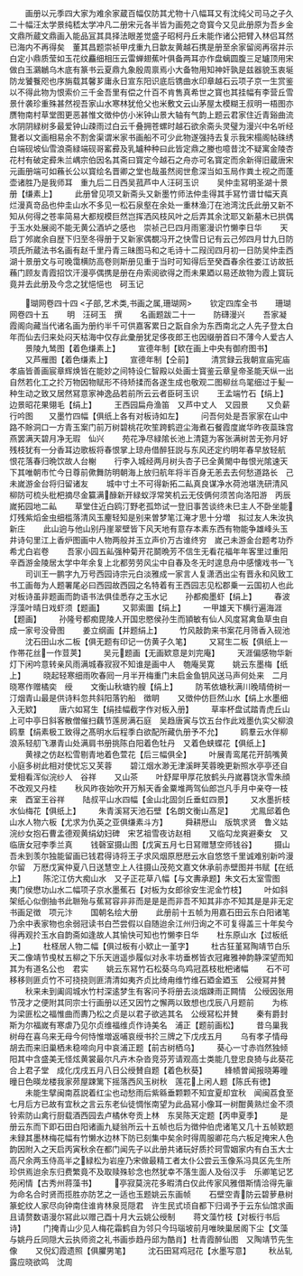 <!-- { "loadSidebar": true } -->
　　画册以元季四大家为难余家蔵百幅仅防其尤物十八幅耳又有沈纯父司马之子久二十幅汪太学景纯嵇太学冲凡二册宋元各半皆为画苑之竒寳今又见此册原为吾乡金文鼎所蔵文鼎画入能品冝其具择法眼差觉盛子昭柯丹丘未能作诸公把臂入林侣耳然已海内不再得矣　董其昌题崇祯甲戌重九日歙友黄越石携是册至余家留阅再宿并示白定小鼎质莹如玉花纹麤细相压云雷蝉翅蕉叶俱备两耳亦作盘螭圆腹三足罏顶用宋做白玉鸂鶒乌木底有篆书云夏鼎九象殷周禀焉小大备物用知神奸孰是兹器貌玉衷埏防龙饕餮咫也序旃载其馨芗庸永日宣东阳识底后镌曲水印章越石云项子京一生赏鉴以不得此物为恨索价三千金吾里有偿之什百不肯售真希世之寳也其挂幅有李营丘雪景什袭珍重殊甚然视吾家山水寒林犹伧父也米敷文云山茅屋太模糊王叔明一梧图亦赝物南村草堂图更恶甚惟文徴仲仿小米钟山景大轴有气韵上题云君家住近青谿曲流水阴阴緑树多最爱钟山疎雨过白云千叠拥苍螺时越石欲余斋头灵璧为漫兴中名听经鵞者以文画相易余不割舍渠谓米家书画船不可少此物遂强持去复示我宋榻阁帖硃绣白端砚坡仙雪浪斋緑端砚哥窰彛及乳罏种种曰此皆定鼎之媵也噫昔沈不疑寓金陵杏花村有破定彛朱兰嵎宗伯因名其斋曰寳定今越石之舟亦可名寳定而余新得旧蔵唐宋元画册端可如蘓长公以寳绘名晋卿之堂也哉虽然阅世愈深当如玉局作粪土视之而蓬壶诸胜乃是我师耳　重九后二日西吴菰芦中人汪砢玉识
　　吴仲圭冩明圣湖十景册【缣素上】
　　此册曾见项又新斋头又新墨竹师法仲圭得其手冩竹谱廿幅天真烂漫真竒品也仲圭山水不多见一松石泉壑在余处一重林渔汀在池湾沈氏此册又新不知从何得之苍率简易大都规模巨然岂挥洒风枝风叶之后弄其余沈耶又新墓木已拱偶于玉水处展阅不能无黄公酒垆之感也　崇祯己巳四月雨窻漫识竹懒李日华
　　天启丁邜嵗余自歴下归至冬得册于又新家偶覩冯开之快雪日记有云己邜四月廿九日防项氏所蔵法书名画有赵千里丹青三昧图马和之毛诗十二叚闰四月初一日防吴仲圭西湖十景册文与可晚霭横防高卷则斯册见重于当时可知得后至癸酉春余徃娄江访故扺蘓门顾友青霞招饮汗漫亭偶携是册在舟索阅欲得之而未果廼以易还故物为霞上寳玩竟并去此册及今念之犹悒悒也　砢玉记

　　瑚网卷四十四
<子部,艺术类,书画之属,珊瑚网>
　　钦定四库全书
　　珊瑚网卷四十五
　　明　汪砢玉　撰
　　名画题跋二十一
　　防礴漫兴
　　吾家凝霞阁向藏当代诸名画为册约半千可供嘉客累日之翫自余为东西南北之人先子登太白年而仙去归来处闷天枯海中仅存此彚册犹足侈夜郎王也因缀册首曰不薄今人爱古人
　　景陵九鸶图【着色缣素上】
　　宣德年制【欵在画上中央有御府图书】
　　又芦雁图【着色缣素上】
　　宣德年制【仝前】
　　清赏録云我朝宣庙宪庙孝庙皆善画宸章辉焕皆在能妙之间特设仁智殿以处画士寳鉴云章皇帝圣能天纵一出自然若化工之扵万物因物赋形不待矫揉而各遂生成也敬观二图柳丝鸟毣细过于髪一种生动之致又居然冩意家神逸品若前所云云者臣砢玉识
　　王孟端竹石【绢上】　边景昭花果翎毛【绢上】
　　王西园扁舟渔笛　又芦中丈人　又园景
　　又负薪行吟图　　又墨竹四幅【俱纸上各有对板诗如左】
　　问吾何处是吾家家在山中路不賖洞口一方青玉案门前万树碧桃花吹笙跨鹤逰尘海煮石餐霞度嵗华昨夜蘂珠宫燕罢满天碧月净无瑕　仙兴
　　苑花净尽緑隂长池上清筵为客张满树苦无弥月好残枝犹有一分香耳边歌板将春恨掌上琼舟借醉狂説与东风还定约明年春早放轻航　恨花落春归晩饮故人台榭
　　行李入城经两月树头杏子已全黄閙中毎恨光隂速天下其唯朝市忙今日尊前僛舞防明朝海上放归航年将半百身无恙去去何愁道路长　己未嵗游金台将归留诸友
　　城中寸土不可得新拓二畆真良谋净水荷池堪洗研清风柳防可梳头枇杷摘尽金籯满醁新开緑蚁浮常笑机云无伎俩何须苦向洛阳游　丙辰嵗拓园地二畆
　　草堂住近白鸥汀野老孤笻试一登旧事苦谈终未巳主人不卧坐能灯残紫熖金虫细槛落清风玉麈轻知是别来曽梦笔江淹才思十分増　拟过友人朱汝执新庄
　　此山逈与他山别丹崖翠壁皆下风天地有意存本素东西有物能争雄峰头玉井诗句里江上香炉图画中人物两般并玉立声价万古谁终穷　嵗己未游金台题考功乔希尤白岩卷
　　吾家小园五畆强种菊开花鬬晩芳不信生无看花福年年客里过重阳　辛酉游金陵居太学中年余复上北都劳劳风尘中自春及冬无时遑息舟中感懐戏书一飞
　　司训王一鹏字九万号西园诗宗元白淡雅成一家言人复潇洒出尘有晋永和风致工书工画毎为人题署尾必曰西园故西园之名特着有王西园志见松郡乗一云国初人也此对板诗虽非题画而韵语书法俱佳悉存之玉水记
　　孙都痴墨虾【绢上】
　　春波浮藻叶晴日戏虾须【题画】
　　又郭索圗【绢上】
　　一甲雄天下横行遍海涯【题画】
　　孙隆号都痴毘陵人开国忠愍侯孙生而頴敏有仙人风度冩禽鱼草虫自成一家号没骨图
　　姜立纲画【并题绢上】
　　竹风敲韵来书案花月筛香入砚池
　　沈石田山水二板【俱无题有印记一仿黄子久笔】
　　又冩生二板【俱纸上一作帯花丝一作荳荚】
　　吴元题画【无画欵意是刘完庵】
　　天涯偏感物华新灯下闲吟意转亲风雨满城春寂寂不知谁是画中人　匏庵吴寛
　　姚云东墨梅【纸上】
　　晓起轻寒细雨吹春囘一月半开梅重门未启金鱼钥风送马声何处来　二月晓寒作赠橘奕　绶
　　文衡山秋塘钓艘【绢上】
　　防苇依塘秋满川晚晴倚树一汀烟青山最是供诗料忽共斜阳落钓船　徴眀
　　又徴仲仿巨然山水【绢上水墨细入无欵】
　　唐六如冩生【绢挂幅截字作对板入册】
　　草率杯盘试踏青虎丘山上可中亭日斜客散僧催扫藕节莲房满石庭　吴趋唐寅与饮五台作此戏墨仇实父柳浪鸥羣【绢素极工致得之髙明水后程季白欲配所藏仇册予不允】
　　鸥羣云水伴柳浪系轻舠飞瀑青山处满肩书册挑陈白阳着色牡丹　又着色蛱蝶花【俱纸上】
　　黄禄之仿赵松雪剔青地着色萱花【后三幅俱全】
　　叶展青鸾尾花开鹄嘴黄小庭多树此相对使忧忘又芙蓉
　　碧江烟水渺无津溪畔芙蓉晚更新照水亭亭还自爱相看浑似浣纱人　谷祥
　　又山茶
　　叶舒犀甲厚花放鹤头丹嵗暮饶氷雪朱顔不改观又丹桂
　　秋风昨夜始吹开万斛天香金粟堆两驾仙郎岂凡手月中亲夺一枝来　酉室王谷祥
　　陆叔平山水四幅【金山北固剑丘垂虹四景】
　　又水墨折枝水仙梅花【俱纸上】
　　朱青溪冩天池石壁【名朗文衡山髙足】
　　尤鳯邱着色山水人物六板【尤求为仇英之亚俱缣素斗方】
　　舜耕厯山　版筑求贤　鲁义姑　浣纱女抱石曹孟德观黄绢幼妇碑　宋艺祖雪夜访赵相
　　又临勾龙爽避秦女　又临唐女冠李季兰真
　　钱磬室摄山图【戊寅五月七日冩赠慧空师钱谷】
　　摄山吾未到羡尔独能留画已钱君得诗将王子求风烟原厯厯云水自悠悠千里诚难别新吟漫尔留　万厯戊寅仲夏八日送慧空上人往摄山茂苑文嘉文休承前赤壁图并书赋【在纸上】
　　陈沱江仿大痴山水　又子正花草八幅【与文夀承题】朱文石太室雪图　　夷门侯懋功山水二幅项子京水墨蕉石【对板为女郎徐安生泥金竹枝】
　　叶如斜架纸心似倒抽书此聮殆与蕉冩容非非而是是是而非吾不知其非亦不知其是是非无定书画足徴　项元汴
　　国朝名绘大册
　　此册前十五帧为用嘉石田云东白阳诸笔乃余中表家物也余弱冠读书白苎尝假以自随迨余江州归询之不可复得盖三十年矣今得再观扵玉水自韵斋如逢故人其愉快可知也竹懒李日华
　　杜东原山水【过板纸上】
　　杜柽居人物二幅【俱过板有小欵止一堇字】
　　杜古狂堇冩陶靖节白乐天二像靖节曵杖五柳之下乐天逍遥歩履似对永丰坊垂桞皆衣冠雍雅神韵静深望而知其为有道名公也　君实
　　姚云东冩竹石松葵乌鸟鸡冠荔枝枇杷诸幅
　　石不可移移则匪贞竹不可挠挠则匪清清如夷齐贞比绮甪维竹维石廼金廼玉　公绶冩并賛
　　秋来未到阖闾城水竹村深逺梦生有客问予将册去淡烟踈雨正闗情　公绶因张用节茂才之便附其同宗士行画册以还又因竹之懈两以致想也戊辰八月题前
　　为栋为梁匪松之福惟曲而夀乃松之贞是以君子欲逃其名　公绶冩松并賛
　　秦有爵封斯为尔福嵗有寒虐乃见尔贞维福维贞作诗美名　浦正【题前画松】
　　昔乌巢我树母在喜乌来无母今何恃惟増返哺哀绶书扵三牌之下戊戌五月
　　乌有孝子情母胡去而来旧巢栖未稳啼向月中哀浦正题【前古树栖乌】
　　葵心一寸赤岿然独倾阳其中含盛美无怪炫黄裳最尔凡卉木杂沓竞芬芳请观高士类能几登忠良猗与此葵花合上君子堂　成化戊戌五月八日公绶賛自题【着色秋葵】
　　綘帻曽闻报晓筹曈曈日色暎龙楼我家茒屋踈篱下摇落西风玉树秋　莲花上闲人题【陈氏有徳】
　　未能生擘闽南荔説着红尘也动愁雨后紫緜垂颗颗不知宜夏却宜秋　闻闽荔食至七月后方已故有宜秋之言云东老仙徒惆怅南望为此品冩小像耳一树酣黄熟烂金不须铃索防山禽行厨载酒西园去卢橘休夸贡上林　东吴陈天定题【丙申夏季】
　　是册云东而下即石田白阳诸画九疑翁所云十五帧也后为徴仲伯虎诸笔又几十五帧欵题未録其墨林梅花幅有竹懒水边林下防已刻集中矣余时得周服卿花鸟六板足掩宋人色韵因附入之天启丙寅秋余在都门闻先子以此册共诸玩好质扵珂雪姻家内有白玉大士高尺余两玉侍高半之緑松为岩座乃宋做最精工者太仆公尝云玉像系冯具区先生所珍供焉迨余东归费繁竟不及取赎殊轸念也然犹幸不落生面人及俗汉手　乐卿笔记艺苑闲情【古秀州蒋藻书】
　　亭寂莫浣花多暇清白仅此传家风雅借斯情洽得先軰为命名合时贤而揽胜亦防艺之一适也玉题姚云东画帧
　　石壁空青防云碧萝悬树篆蛇纹人家尽向钟南住谁肯林泉觅隠君　许生民式顷自都下归谒予于云东仙馆求画且请赘数语漫尔冩此以赠己酉十月大云姚公绶制
　　蒋文藻竹枝【对板行书后诗】
　　门掩青山少见人梅花霜鹤自为邻只今玛瑙坡前月唯映巢居阁下尘【文藻与姚丹丘同隠大云执师资之礼书画歩趋丹邱为酷肖】杜青霞醉仙图　又陶靖节先生像
　　又倪幻霞遗照【俱臞男笔】
　　沈石田冩鸡冠花【水墨写意】
　　秋丛轧露应晓欲鸣　沈周
